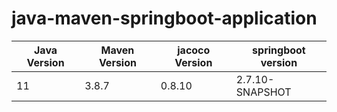 # java-maven-springboot-application

|Java Version   |Maven Version |jacoco Version |springboot version|
|-----------    |-----------    |-----------    |-----------    |
|11|3.8.7|0.8.10|2.7.10-SNAPSHOT|